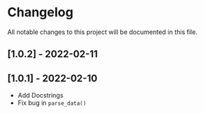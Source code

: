 # Changelog

All notable changes to this project will be documented in this file.

## [1.0.2] - 2022-02-11



## [1.0.1] - 2022-02-10

* Add Docstrings
* Fix bug in `parse_data()`
